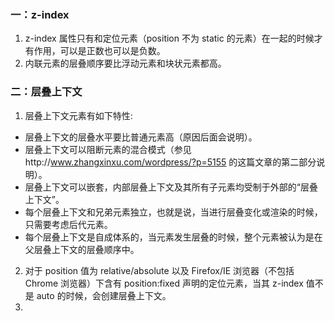 ### 一：z-index

1. z-index 属性只有和定位元素（position 不为 static 的元素）在一起的时候才有作用，可以是正数也可以是负数。
2. 内联元素的层叠顺序要比浮动元素和块状元素都高。

### 二：层叠上下文

1. 层叠上下文元素有如下特性:

- 层叠上下文的层叠水平要比普通元素高（原因后面会说明）。
- 层叠上下文可以阻断元素的混合模式（参见http://www.zhangxinxu.com/wordpress/?p=5155 的这篇文章的第二部分说明）。
- 层叠上下文可以嵌套，内部层叠上下文及其所有子元素均受制于外部的“层叠上下文”。
- 每个层叠上下文和兄弟元素独立，也就是说，当进行层叠变化或渲染的时候，只需要考虑后代元素。
- 每个层叠上下文是自成体系的，当元素发生层叠的时候，整个元素被认为是在父层叠上下文的层叠顺序中。

2. 对于 position 值为 relative/absolute 以及 Firefox/IE 浏览器（不包括 Chrome 浏览器）下含有 position:fixed 声明的定位元素，当其 z-index 值不是 auto 的时候，会创建层叠上下文。
3.
